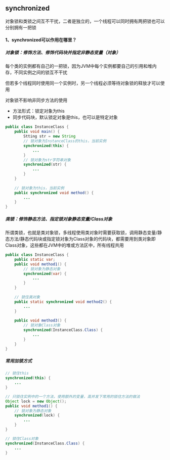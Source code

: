 ## synchronized

对象锁和类锁之间互不干扰，二者是独立的，一个线程可以同时拥有两把锁也可以分别拥有一把锁

#### 1、synchronized可以作用在哪里？

##### 对象锁：修饰方法、修饰代码块并指定非静态变量（对象）

每个类的实例都有自己的一把锁，因为JVM中每个实例都要自己的引用和堆内存，不同实例之间的锁互不干扰

但若多个线程同时使用同一个实例时，另一个线程必须等待对象锁的释放才可以使用

对象锁不影响非同步方法的使用

- 方法形式：锁定对象为this
- 同步代码块，默认锁定对象是this，也可以是特定对象

```java
public class InstanceClass {
    public void main() {
        Stting str = new String
        // 锁对象为InstanceClass的this，当前实例
        synchronized(this) {
            ...
        }	
        // 锁对象为str字符串对象
        synchronized(str) {
            ...
        }	
	}
    
    // 锁对象为this，当前实例
    public synchronized void method() {
        ...
    }
}

```

##### 类锁：修饰静态方法、指定锁对象静态变量/Class对象

所谓类锁，也就是类对象锁，多线程使用类对象时需要获取锁，调用静态变量/静态方法/静态代码块或指定锁对象为Class对象的代码块，都需要用到类对象即Class对象，这些都在JVM中的堆或方法区中，所有线程共用

```java
public class InstanceClass {
    public static var;
    public void method1() {
        // 锁对象为静态对象
        synchronized(var) {
            ...
        }	
    }
    
    // 锁住类对象
    public static synchronized void method2() {
        ...
    }
    
    public void method3() {
        // 锁对象Class对象
        synchronized(InstanceClass.Class) {
            ...
        }	
	}
}
```

##### 常用加锁方式

```java
// 锁住this
synchronized(this) {
    ...
}	

// 只锁住实例中的一个方法，使用额外的变量，高并发下常用的锁住方法的做法
Object lock = new Object();
public void method1() {
    // 锁对象为静态对象
    synchronized(lock) {
        ...
    }	
}	

// 锁住Class对象
synchronized(InstanceClass.Class) {
    ...
}	
```

